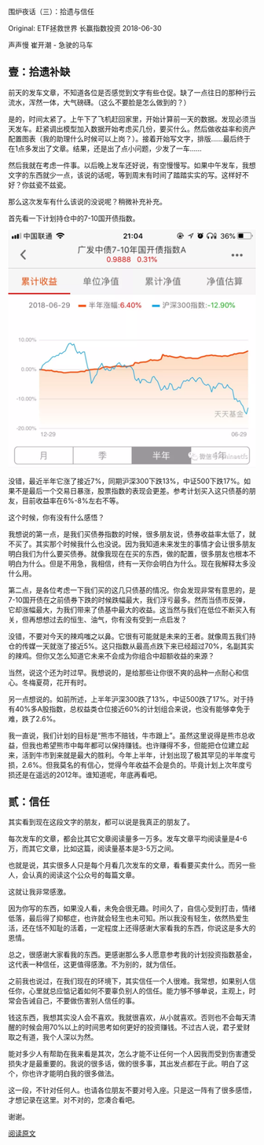 围炉夜话（三）：拾遗与信任

Original:  ETF拯救世界  长赢指数投资  2018-06-30


声声慢
崔开潮 - 急驶的马车




## 壹：拾遗补缺

前天的发车文章，不知道各位是否感觉到文字有些仓促。缺了一点往日的那种行云流水，浑然一体，大气磅礴。（这么不要脸是怎么做到的？）
 
是的，时间太紧了。上午下了飞机赶回家里，开始计算前一天的数据。发现必须当天发车。赶紧调出模型加入数据开始考虑买几份，要买什么。然后做收益率和资产配置图表（我的助理什么时候可以上岗？）。接着开始写文字，排版……最后终于在1点多发出了文章。结果，还是出了点小问题，少发了一车……
 
然后我就在考虑一件事。以后晚上发车还好说，有空慢慢写。如果中午发车，我想文字的东西就少一点，该说的话呢，等到周末有时间了踏踏实实的写。这样好不好？你兹瓷不兹瓷。
 
那么这次发车有什么该说的没说呢？稍微补充补充。
 
首先看一下计划持仓中的7-10国开债指数。
 
![](./res/640.webp)

没错，最近半年它涨了接近7%，同期沪深300下跌13%，中证500下跌17%。如果不是最后一个交易日暴涨，股票指数的表现会更差。参考计划买入这只债基的朋友，目前收益率在6%-8%左右不等。
 
这个时候，你有没有什么感悟？
 
我想说的第一点，是我们买债券指数的时候，很多朋友说，债券收益率太低了，就不买了。其实那个时候我什么也没说。因为我知道未来发生的事情才会让很多朋友明白我们为什么要买债券。就像我现在在买的东西，做的配置，很多朋友也根本不明白为什么。但是不用急，我相信，终有一天你会明白为什么。现在我解释太多没什么用。
 
第二点，是各位考虑一下我们买的这几只债基的情况。你会发现非常有意思的，是7-10国开债在之前债券下跌的时候跌幅最大，我们浮亏最多。然而当债市反弹，它却涨幅最大，为我们带来了债基中最大的收益。这当然与我们在低位不断买入有关，但再想想过去的恒生、油气，你有没有受到一点启发？
 
没错，不要对今天的辣鸡嗤之以鼻。它很有可能就是未来的王者。就像周五我们持仓的传媒一天就涨了接近5%。这只指数从最高点跌下来已经超过70%，名副其实的辣鸡。但你又怎么知道它未来不会成为你组合中超额收益的来源？
 
当然，说这个还为时过早。我想说的，是给那些让你很不爽的品种一点耐心和信心。冬梅夏荷，花开有时。
 
另一点想说的。如前所述，上半年沪深300跌了13%，中证500跌了17%。对于持有40%多A股指数，总权益类仓位接近60%的计划组合来说，也没有能够幸免于难，跌了2.6%。
 
我一直说，我们计划的目标是“熊市不赔钱，牛市跟上”。虽然这里说得是熊市总收益，但我也希望熊市中每年都可以保持赚钱。也许赚得不多，但能把仓位建立起来，活到牛市到来就是最大的胜利。今年上半年，计划出现了极其罕见的半年度亏损，2.6%。但我莫名的有信心，觉得今年收益不会是负的。毕竟计划上次年度亏损还是在遥远的2012年。谁知道呢，年底再看吧。



## 贰：信任

其实看到现在这段文字的朋友，都可以说是我真正的朋友了。
 
每次发车的文章，都会比其它文章阅读量多一万多。发车文章平均阅读量是4-6万，而其它文章，比如这篇，阅读量基本是3-5万之间。
 
也就是说，其实很多人只是每个月看几次发车的文章，看看要买卖什么。而另一些人，会认真的阅读这个公众号的每篇文章。
 
这就让我非常感激。
 
因为你写的东西，如果没人看，未免会很无趣。时间久了，自信心受到打击，情绪低落，最后得了抑郁症，也许就会轻生也未可知。所以我没有轻生，依然热爱生活，还在恬不知耻的活着，一定程度上还得感谢大家看我的东西，你说这是多大的恩情。
 
总之，很感谢大家看我的东西。更感谢那么多人愿意参考我的计划投资指数基金，这代表一种信任，这更值得感激。不为别的，就为信任。
 
之前我也说过，在我们现在的环境下，其实信任一个人很难。我常想，如果别人信任你，心里就总应惦记着如何不要辜负别人的信任。能力够不够单说，主观上，时常会告诫自己，不要做伤害别人信任的事。
 
钱这东西，我想其实没人会不喜欢。我就很喜欢，从小就喜欢。否则也不会每天清醒的时候会用70%以上的时间思考如何更好的投资赚钱。不过古人说，君子爱财取之有道，我个人深以为然。
 
能对多少人有帮助在我来看是其次，怎么才能不让任何一个人因我而受到伤害遭受损失才是最重要的。我说的很多话，做的很多事，其出发点都在于此。明白了这个，你也许才能明白我的很多做法。
 
这一段，不针对任何人。也请各位朋友不要对号入座。只是这一阵有了很多感悟，才想记录在这里。对不对的，您凑合看吧。
 
谢谢。


[阅读原文](https://mp.weixin.qq.com/s/ZPI9eUIYDfcek78lkW0Eow)